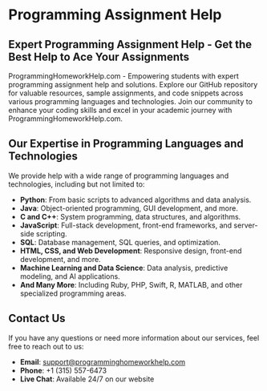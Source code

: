 # Programming Assignment Help

## Expert Programming Assignment Help - Get the Best Help to Ace Your Assignments
ProgrammingHomeworkHelp.com - Empowering students with expert programming assignment help and solutions. Explore our GitHub repository for valuable resources, sample assignments, and code snippets across various programming languages and technologies. Join our community to enhance your coding skills and excel in your academic journey with ProgrammingHomeworkHelp.com.


## Our Expertise in Programming Languages and Technologies

We provide help with a wide range of programming languages and technologies, including but not limited to:

- **Python**: From basic scripts to advanced algorithms and data analysis.
- **Java**: Object-oriented programming, GUI development, and more.
- **C and C++**: System programming, data structures, and algorithms.
- **JavaScript**: Full-stack development, front-end frameworks, and server-side scripting.
- **SQL**: Database management, SQL queries, and optimization.
- **HTML, CSS, and Web Development**: Responsive design, front-end development, and more.
- **Machine Learning and Data Science**: Data analysis, predictive modeling, and AI applications.
- **And Many More**: Including Ruby, PHP, Swift, R, MATLAB, and other specialized programming areas.



## Contact Us

If you have any questions or need more information about our services, feel free to reach out to us:

- **Email**: support@programminghomeworkhelp.com
- **Phone**: +1 (315) 557-6473
- **Live Chat**: Available 24/7 on our website
